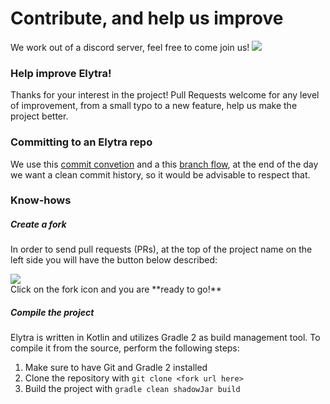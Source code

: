 # Contribute, and help us improve
We work out of a discord server, feel free to come join us! 
<a href="https://discord.gg/hqXpWSc"><img src="https://img.shields.io/badge/Discord-Join-blue"/></a>

### Help improve Elytra!
Thanks for your interest in the project! Pull Requests welcome for any level of improvement, from a small typo to a new feature, help us make the project better.

### Committing to an Elytra repo
We use this [commit convetion](https://www.conventionalcommits.org/en/v1.0.0/) and a this [branch flow](https://www.atlassian.com/git/tutorials/comparing-workflows/gitflow-workflow), at the end of the day we want a clean commit history, so it would be advisable to respect that.

### Know-hows

##### Create a fork 
In order to send pull requests (PRs), at the top of the project name on the left side you will have the button below described:

<img src="https://i.imgur.com/3O1wI0m.png"/>
<br> Click on the fork icon and you are **ready to go!**

##### Compile the project
Elytra is written in Kotlin and utilizes Gradle 2 as build management tool. To compile it from the source, perform the following steps:
  1. Make sure to have Git and Gradle 2 installed
  2. Clone the repository with `git clone <fork url here>`
  3. Build the project with `gradle clean shadowJar build`
